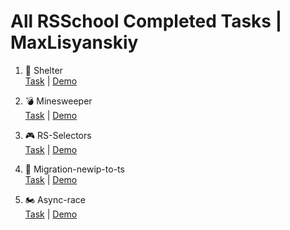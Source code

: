 # All RSSchool Completed Tasks | MaxLisyanskiy

1. 🐶 Shelter  
   <a href="https://github.com/rolling-scopes-school/tasks/blob/master/tasks/shelter/shelter.md" target="_blank">Task</a> |
   <a href="https://maxlisyanskiy.github.io/rsschool-completed-tasks/shelter/" target="_blank">Demo</a>

2. 💣 Minesweeper  
   <a href="https://github.com/rolling-scopes-school/tasks/blob/master/tasks/minesweeper/README.md" target="_blank">Task</a> |
   <a href="https://maxlisyanskiy.github.io/rsschool-completed-tasks/minesweeper/" target="_blank">Demo</a>

3. 🎮 RS-Selectors  
   <a href="https://github.com/rolling-scopes-school/tasks/blob/master/tasks/rs-css.md" target="_blank">Task</a> |
   <a href="https://maxlisyanskiy.github.io/rsschool-completed-tasks/rs-css/" target="_blank">Demo</a>

4. 📰 Migration-newip-to-ts  
   <a href="https://github.com/rolling-scopes-school/tasks/blob/master/tasks/migration-newip-to-ts.md" target="_blank">Task</a> |
   <a href="https://maxlisyanskiy.github.io/rsschool-completed-tasks/migration-newip-to-ts/" target="_blank">Demo</a>

5. 🏍️ Async-race  
   <a href="https://github.com/rolling-scopes-school/tasks/blob/master/tasks/async-race.md" target="_blank">Task</a> |
   <a href="https://maxlisyanskiy.github.io/rsschool-completed-tasks/async-race/" target="_blank">Demo</a>